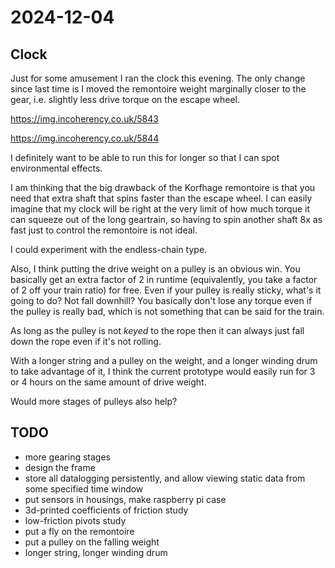 # 2024-12-04

## Clock

Just for some amusement I ran the clock this evening. The only change
since last time is I moved the remontoire weight marginally closer to the gear, i.e.
slightly less drive torque on the escape wheel.

https://img.incoherency.co.uk/5843

https://img.incoherency.co.uk/5844

I definitely want to be able to run this for longer so that I can spot environmental
effects.

I am thinking that the big drawback of the Korfhage remontoire is that you need that extra
shaft that spins faster than the escape wheel. I can easily imagine that my clock will
be right at the very limit of how much torque it can squeeze out of the long geartrain,
so having to spin another shaft 8x as fast just to control the remontoire is not ideal.

I could experiment with the endless-chain type.

Also, I think putting the drive weight on a pulley is an obvious win. You basically get an
extra factor of 2 in runtime (equivalently, you take a factor of 2 off your train ratio)
for free. Even if your pulley is really sticky, what's it going to do? Not fall downhill?
You basically don't lose any torque even if the pulley is really bad, which is not something
that can be said for the train.

As long as the pulley is not *keyed* to the rope then it can always just fall down the
rope even if it's not rolling.

With a longer string and a pulley on the weight, and a longer winding drum to take
advantage of it, I think the current prototype would easily run for 3 or 4 hours on
the same amount of drive weight.

Would more stages of pulleys also help?

## TODO

 * more gearing stages
 * design the frame
 * store all datalogging persistently, and allow viewing static data from some specified time window
 * put sensors in housings, make raspberry pi case
 * 3d-printed coefficients of friction study
 * low-friction pivots study
 * put a fly on the remontoire
 * put a pulley on the falling weight
 * longer string, longer winding drum

